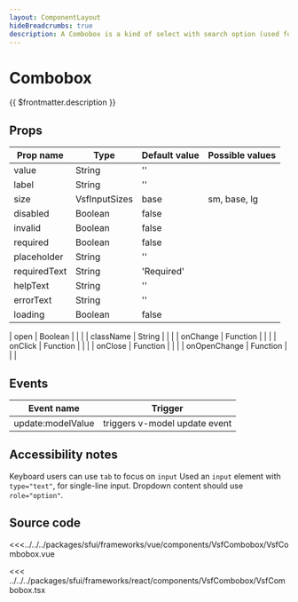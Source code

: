 ```yaml
---
layout: ComponentLayout
hideBreadcrumbs: true
description: A Combobox is a kind of select with search option (used for long lists).
---
```

# Combobox

{{ $frontmatter.description }}

<Generate />

## Props

| Prop name    | Type            | Default value | Possible values                        |
| ------------ | --------        | ------------- | -------------------------------------- |
| value        | String          | ''            |                                        |
| label        | String          | ''            |                                        |
| size         | VsfInputSizes  | base          | sm, base, lg                           |
| disabled     | Boolean         | false         |                                        |
| invalid      | Boolean         | false         |                                        |
| required     | Boolean         | false         |                                        |
| placeholder  | String          | ''            |                                        |
| requiredText | String          | 'Required'   |                                        |
| helpText     | String          | ''            |                                        |
| errorText    | String          | ''            |                                        |
| loading      | Boolean         | false         |                                        |
<!-- react -->
| open   | Boolean       |               |                                        |
| className    | String          |               |                                        |
| onChange     | Function        |               |                                        |
| onClick     | Function        |               |                                        |
| onClose     | Function        |               |                                        |
| onOpenChange     | Function        |               |                                        |
<!-- end react -->

<!-- vue -->

## Events

| Event name        |            Trigger             |
| ----------------- | :----------------------------: |
| update:modelValue | triggers v-model update event  |

<!-- end vue -->

## Accessibility notes

Keyboard users can use `tab` to focus on `input`
Used an `input` element with `type="text"`, for single-line input.
Dropdown content should use `role="option"`.

## Source code

<!-- vue -->

<<<../../../packages/sfui/frameworks/vue/components/VsfCombobox/VsfCombobox.vue

<!-- end vue -->

<!-- react -->

<<< ../../../packages/sfui/frameworks/react/components/VsfCombobox/VsfCombobox.tsx

<!-- end react -->

